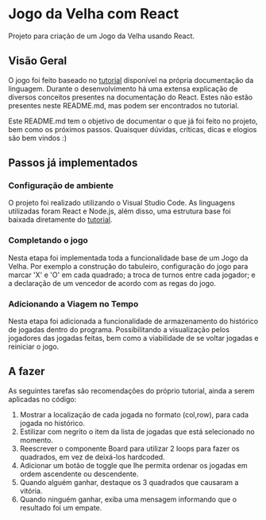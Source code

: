 # Jogo da Velha com React

Projeto para criação de um Jogo da Velha usando React.

## Visão Geral

O jogo foi feito baseado no [tutorial](https://pt-br.reactjs.org/tutorial/tutorial.html) disponível na própria documentação da linguagem. 
Durante o desenvolvimento há uma extensa explicação de diversos conceitos presentes na documentação do React. Estes não estão presentes neste README.md, mas podem ser encontrados no tutorial. 

Este README.md tem o objetivo de documentar o que já foi feito no projeto, bem como os próximos passos. Quaisquer dúvidas, críticas, dicas e elogios são bem vindos :)

## Passos já implementados

### Configuração de ambiente

O projeto foi realizado utilizando o Visual Studio Code.
As linguagens utilizadas foram React e Node.js, além disso, uma estrutura base foi baixada diretamente do [tutorial](https://pt-br.reactjs.org/tutorial/tutorial.html#setup-option-2-local-development-environment).

### Completando o jogo

Nesta etapa foi implementada toda a funcionalidade base de um Jogo da Velha. 
Por exemplo a construção do tabuleiro, configuração do jogo para marcar 'X' e 'O' em cada quadrado; a troca de turnos entre cada jogador; e a declaração de um vencedor de acordo com as regas do jogo.

### Adicionando a Viagem no Tempo

Nesta etapa foi adicionada a funcionalidade de armazenamento do histórico de jogadas dentro do programa. Possibilitando a visualização pelos jogadores das jogadas feitas, bem como a viabilidade de se voltar jogadas e reiniciar o jogo. 

## A fazer

As seguintes tarefas são recomendações do próprio tutorial, ainda a serem aplicadas no código: 

1) Mostrar a localização de cada jogada no formato (col,row), para cada jogada no histórico.
2) Estilizar com negrito o item da lista de jogadas que está selecionado no momento.
3) Reescrever o componente Board para utilizar 2 loops para fazer os quadrados, em vez de deixá-los hardcoded.
4) Adicionar um botão de toggle que lhe permita ordenar os jogadas em ordem ascendente ou descendente.
5) Quando alguém ganhar, destaque os 3 quadrados que causaram a vitória.
6) Quando ninguém ganhar, exiba uma mensagem informando que o resultado foi um empate.

